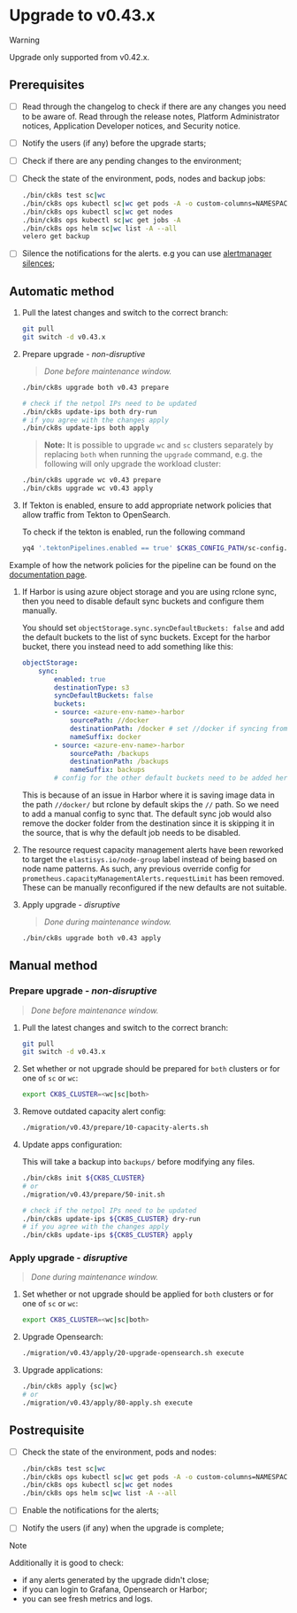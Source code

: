 # Upgrade to v0.43.x

> [!WARNING]
> Upgrade only supported from v0.42.x.

<!--
Notice to developers on writing migration steps:

- Migration steps:
  - are written per minor version and placed in a subdirectory of the migration directory with the name `vX.Y/`,
  - are written to be idempotent and usable no matter which patch version you are upgrading from and to,
  - are documented in this document to be able to run them manually,
  - are divided into prepare and apply steps:
    - Prepare steps:
      - are placed in the `prepare/` directory,
      - may **only** modify the configuration of the environment,
      - may **not** modify the state of the environment,
      - steps are run in order of their names use two digit prefixes.
    - Apply steps:
      - are placed in the `apply/` directory,
      - may **only** modify the state of the environment,
      - may **not** modify the configuration of the environment,
      - are run in order of their names use two digit prefixes,
      - are run with the argument `execute` on upgrade and should return 1 on failure and 2 on successful internal rollback,
      - are rerun with the argument `rollback` on execute failure and should return 1 on failure.

For prepare the init step is given.
For apply the bootstrap and the apply steps are given, it is expected that releases upgraded in custom steps are excluded from the apply step.

Upgrades of components that are dependent on each other should be done within the same snippet to easily manage the upgrade to a working state and to be able to rollback to a working state.

Steps should use the `scripts/migration/lib.sh` which will provide helper functions, see the file for available helper functions.
This script expects the `ROOT` environment variable to be set pointing to the root of the repository.
As with all scripts in this repository `CK8S_CONFIG_PATH` is expected to be set.
-->

## Prerequisites

- [ ] Read through the changelog to check if there are any changes you need to be aware of. Read through the release notes, Platform Administrator notices, Application Developer notices, and Security notice.
- [ ] Notify the users (if any) before the upgrade starts;
- [ ] Check if there are any pending changes to the environment;
- [ ] Check the state of the environment, pods, nodes and backup jobs:

    ```bash
    ./bin/ck8s test sc|wc
    ./bin/ck8s ops kubectl sc|wc get pods -A -o custom-columns=NAMESPACE:metadata.namespace,POD:metadata.name,READY-false:status.containerStatuses[*].ready,REASON:status.containerStatuses[*].state.terminated.reason | grep false | grep -v Completed
    ./bin/ck8s ops kubectl sc|wc get nodes
    ./bin/ck8s ops kubectl sc|wc get jobs -A
    ./bin/ck8s ops helm sc|wc list -A --all
    velero get backup
    ```

- [ ] Silence the notifications for the alerts. e.g you can use [alertmanager silences](https://prometheus.io/docs/alerting/latest/alertmanager/#silences);

## Automatic method

1. Pull the latest changes and switch to the correct branch:

    ```bash
    git pull
    git switch -d v0.43.x
    ```

1. Prepare upgrade - _non-disruptive_

    > _Done before maintenance window._

    ```bash
    ./bin/ck8s upgrade both v0.43 prepare

    # check if the netpol IPs need to be updated
    ./bin/ck8s update-ips both dry-run
    # if you agree with the changes apply
    ./bin/ck8s update-ips both apply
    ```

    > **Note:**
    > It is possible to upgrade `wc` and `sc` clusters separately by replacing `both` when running the `upgrade` command, e.g. the following will only upgrade the workload cluster:

    ```bash
    ./bin/ck8s upgrade wc v0.43 prepare
    ./bin/ck8s upgrade wc v0.43 apply
    ```

1. If Tekton is enabled, ensure to add appropriate network policies that allow traffic from Tekton to OpenSearch.

    To check if the tekton is enabled, run the following command

    ```bash
    yq4 '.tektonPipelines.enabled == true' $CK8S_CONFIG_PATH/sc-config.yaml
    ```

  Example of how the network policies for the pipeline can be found on the [documentation page](https://elastisys.io/welkin/operator-manual/schema/config-properties-network-policies-config-properties-network-policies-tekton-pipeline/#pipeline).

1. If Harbor is using azure object storage and you are using rclone sync, then you need to disable default sync buckets and configure them manually.

    You should set `objectStorage.sync.syncDefaultBuckets: false` and add the default buckets to the list of sync buckets. Except for the harbor bucket, there you instead need to add something like this:

    ```yaml
    objectStorage:
        sync:
            enabled: true
            destinationType: s3
            syncDefaultBuckets: false
            buckets:
            - source: <azure-env-name>-harbor
                sourcePath: //docker
                destinationPath: /docker # set //docker if syncing from azure to azure
                nameSuffix: docker
            - source: <azure-env-name>-harbor
                sourcePath: /backups
                destinationPath: /backups
                nameSuffix: backups
            # config for the other default buckets need to be added here as well
    ```

    This is because of an issue in Harbor where it is saving image data in the path `//docker/` but rclone by default skips the `//` path. So we need to add a manual config to sync that. The default sync job would also remove the docker folder from the destination since it is skipping it in the source, that is why the default job needs to be disabled.

1. The resource request capacity management alerts have been reworked to target the `elastisys.io/node-group` label instead of being based on node name patterns. As such, any previous override config for `prometheus.capacityManagementAlerts.requestLimit` has been removed. These can be manually reconfigured if the new defaults are not suitable.

1. Apply upgrade - _disruptive_

    > _Done during maintenance window._

    ```bash
    ./bin/ck8s upgrade both v0.43 apply
    ```

## Manual method

### Prepare upgrade - _non-disruptive_

> _Done before maintenance window._

1. Pull the latest changes and switch to the correct branch:

    ```bash
    git pull
    git switch -d v0.43.x
    ```

1. Set whether or not upgrade should be prepared for `both` clusters or for one of `sc` or `wc`:

    ```bash
    export CK8S_CLUSTER=<wc|sc|both>
    ```

1. Remove outdated capacity alert config:

    ```bash
    ./migration/v0.43/prepare/10-capacity-alerts.sh
    ```

1. Update apps configuration:

    This will take a backup into `backups/` before modifying any files.

    ```bash
    ./bin/ck8s init ${CK8S_CLUSTER}
    # or
    ./migration/v0.43/prepare/50-init.sh

    # check if the netpol IPs need to be updated
    ./bin/ck8s update-ips ${CK8S_CLUSTER} dry-run
    # if you agree with the changes apply
    ./bin/ck8s update-ips ${CK8S_CLUSTER} apply
    ```

### Apply upgrade - _disruptive_

> _Done during maintenance window._

1. Set whether or not upgrade should be applied for `both` clusters or for one of `sc` or `wc`:

    ```bash
    export CK8S_CLUSTER=<wc|sc|both>
    ```

1. Upgrade Opensearch:

    ```bash
    ./migration/v0.43/apply/20-upgrade-opensearch.sh execute
    ```

1. Upgrade applications:

    ```bash
    ./bin/ck8s apply {sc|wc}
    # or
    ./migration/v0.43/apply/80-apply.sh execute
    ```

## Postrequisite

- [ ] Check the state of the environment, pods and nodes:

    ```bash
    ./bin/ck8s test sc|wc
    ./bin/ck8s ops kubectl sc|wc get pods -A -o custom-columns=NAMESPACE:metadata.namespace,POD:metadata.name,READY-false:status.containerStatuses[*].ready,REASON:status.containerStatuses[*].state.terminated.reason | grep false | grep -v Completed
    ./bin/ck8s ops kubectl sc|wc get nodes
    ./bin/ck8s ops helm sc|wc list -A --all
    ```

- [ ] Enable the notifications for the alerts;
- [ ] Notify the users (if any) when the upgrade is complete;

> [!NOTE]
> Additionally it is good to check:
>
> - if any alerts generated by the upgrade didn't close;
> - if you can login to Grafana, Opensearch or Harbor;
> - you can see fresh metrics and logs.
